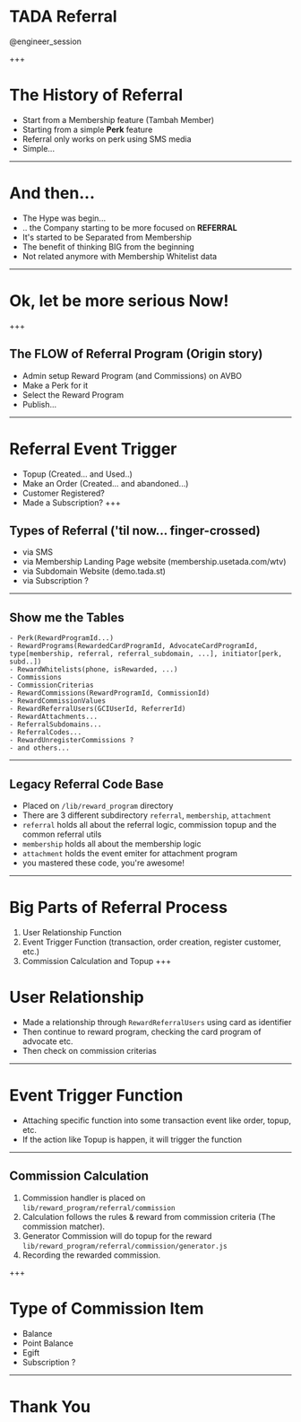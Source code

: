 # TADA Referral
@engineer_session

+++
# The History of Referral
- Start from a Membership feature (Tambah Member)
- Starting from a simple **Perk** feature
- Referral only works on perk using SMS media
- Simple...
---
# And then...
- The Hype was begin...
- .. the Company starting to be more focused on **REFERRAL**
- It's started to be Separated from Membership
- The benefit of thinking BIG from the beginning
- Not related anymore with Membership Whitelist data
---
# Ok, let be more serious Now!
+++
## The FLOW of Referral Program (Origin story)
- Admin setup Reward Program (and Commissions) on AVBO
- Make a Perk for it
- Select the Reward Program 
- Publish...
---
# Referral Event Trigger
- Topup (Created... and Used..)
- Make an Order (Created... and abandoned...)
- Customer Registered?
- Made a Subscription?
+++
## Types of Referral ('til now... finger-crossed)
- via SMS
- via Membership Landing Page website (membership.usetada.com/wtv)
- via Subdomain Website (demo.tada.st)
- via Subscription ?
---
## Show me the Tables
```
- Perk(RewardProgramId...)
- RewardPrograms(RewardedCardProgramId, AdvocateCardProgramId, type[membership, referral, referral_subdomain, ...], initiator[perk, subd..])
- RewardWhitelists(phone, isRewarded, ...)
- Commissions
- CommissionCriterias
- RewardCommissions(RewardProgramId, CommissionId)
- RewardCommissionValues
- RewardReferralUsers(GCIUserId, ReferrerId)
- RewardAttachments...
- ReferralSubdomains...
- ReferralCodes...
- RewardUnregisterCommissions ?
- and others...
```
--- 
## Legacy Referral Code Base
- Placed on `/lib/reward_program` directory
- There are 3 different subdirectory `referral`, `membership`, `attachment`
- `referral` holds all about the referral logic, commission topup and the common referral utils
- `membership` holds all about the membership logic
- `attachment` holds the event emiter for attachment program
- you mastered these code, you're awesome!
---
# Big Parts of Referral Process
1. User Relationship Function
2. Event Trigger Function (transaction, order creation, register customer, etc.)
3. Commission Calculation and Topup
+++
# User Relationship
- Made a relationship through `RewardReferralUsers` using card as identifier
- Then continue to reward program, checking the card program of advocate etc.
- Then check on commission criterias
---
# Event Trigger Function
- Attaching specific function into some transaction event like order, topup, etc.
- If the action like Topup is happen, it will trigger the function
---
## Commission Calculation
1. Commission handler is placed on `lib/reward_program/referral/commission`
2. Calculation follows the rules & reward from commission criteria (The commission matcher).
3. Generator Commission will do topup for the reward `lib/reward_program/referral/commission/generator.js`
4. Recording the rewarded commission.

+++
# Type of Commission Item
- Balance
- Point Balance
- Egift
- Subscription ?

---
# Thank You

